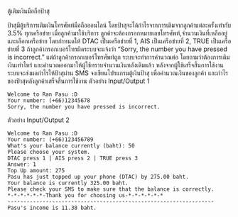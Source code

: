 ตู้เติมเงินมือถือป้าสุ

ป้าสุมีตู้บริการเติมเงินโทรศัพท์มือถือออนไลน์ โดยป้าสุจะได้กำไรจากการเติมจากลูกค้าแต่ละครั้งเท่ากับ 3.5% ทุกเครือข่าย เมื่อลูกค้ามาใช้บริการ ลูกค้าจะต้องกรอกหมายเลขโทรศัพท์,จำนวนเงินที่เหลืออยู่ และเลือกเครือข่าย โดยกำหนดให้ DTAC เป็นเครือข่ายที่ 1, AIS เป็นเครือข่ายที่ 2, TRUE เป็นเครือข่ายที่ 3 ถ้าลูกค้ากรอกเบอร์โทรผิดระบบจะแจ้งว่า “Sorry, the number you have pressed is incorrect.” แต่ถ้าลูกค้ากรอกเบอร์โทรศัพท์ถูก ระบบจะทำการคำนวณต่อ โดยถามว่าต้องการเติมเงินเท่าไหร่ และคำนวณออกมาให้ผู้ใช้ทราบจำนวนเงินหลังเติมแล้ว หลังจากผู้ใช้เสร็จสิ้นการใช้งาน ระบบจะส่งผลกำไรให้ป้าสุผ่าน SMS จงเขียนโปรแกรมตู้เงินป้าสุ เพื่อคำนวณเงินของลูกค้า และกำไรของป้าสุหลังลูกค้าเสร็จสิ้นการใช้งาน
ตัวอย่าง Input/Output 1

    Welcome to Ran Pasu :D
    Your number: (+66)12345678
    Sorry, the number you have pressed is incorrect.

ตัวอย่าง Input/Output 2

    Welcome to Ran Pasu :D
    Your number: (+66)123456789
    What's your balance currently (baht): 50
    Please choose your system.
    DTAC press 1 | AIS press 2 | TRUE press 3
    Answer: 1
    Top Up amount: 275
    Pasu has just topped up your phone (DTAC) by 275.00 baht.
    Your balance is currently 325.00 baht.
    Please check your SMS to make sure that the balance is correctly.
    *-*-*-*-*-*-Thank you for choosing us-*-*-*-*-*-*
    -----------------------------------------------------------------
    Pasu's income is 11.38 baht.

